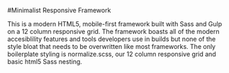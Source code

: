 #Minimalist Responsive Framework

This is a modern HTML5, mobile-first framework built with Sass and Gulp on a 12 column responsive grid. The framework boasts all of the modern accesiblility features and tools developers use in builds but none of the style bloat that needs to be overwritten like most frameworks. The only boilerplate styling is normalize.scss, our 12 column responsive grid and basic html5 Sass nesting. 
